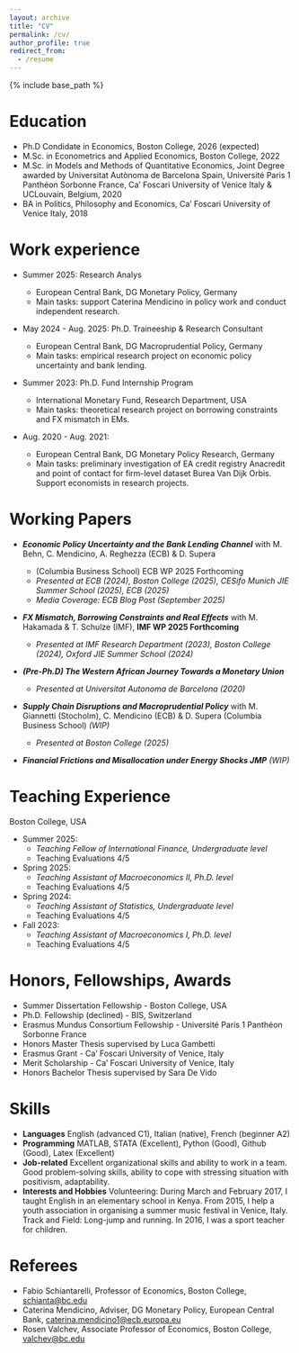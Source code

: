 ```yaml
---
layout: archive
title: "CV"
permalink: /cv/
author_profile: true
redirect_from:
  - /resume
---
```


{% include base_path %}

Education
======
* Ph.D Condidate in Economics, Boston College, 2026 (expected)
* M.Sc. in Econometrics and Applied Economics, Boston College, 2022
* M.Sc. in Models and Methods of Quantitative Economics, Joint Degree awarded by Universitat Autònoma de Barcelona Spain, Université Paris 1 Panthéon Sorbonne France, Ca’ Foscari University of Venice Italy & UCLouvain, Belgium, 2020
* BA in Politics, Philosophy and Economics, Ca’ Foscari University of Venice Italy, 2018

Work experience
======
* Summer 2025: Research Analys
  * European Central Bank, DG Monetary Policy, Germany
  * Main tasks: support Caterina Mendicino in policy work and conduct independent research.

* May 2024 - Aug. 2025: Ph.D. Traineeship & Research Consultant
  * European Central Bank, DG Macroprudential Policy, Germany
  * Main tasks: empirical research project on economic policy uncertainty and bank lending.

* Summer 2023: Ph.D. Fund Internship Program
  * International Monetary Fund, Research Department, USA
  * Main tasks: theoretical research project on borrowing constraints and FX mismatch in EMs.
 
* Aug. 2020 - Aug. 2021:
  * European Central Bank, DG Monetary Policy Research, Germany
  * Main tasks: preliminary investigation of EA credit registry Anacredit and point of contact for
firm-level dataset Burea Van Dijk Orbis. Support economists in research projects.
 
Working Papers
======
* _**Economic Policy Uncertainty and the Bank Lending Channel**_ with M. Behn, C. Mendicino, A. Reghezza (ECB) & D. Supera
  * (Columbia Business School) ECB WP 2025 Forthcoming
  * _Presented at ECB (2024), Boston College (2025), CESifo Munich JIE Summer School (2025), ECB (2025)_
  * _Media Coverage: ECB Blog Post (September 2025)_
    
* **_FX Mismatch, Borrowing Constraints and Real Effects_** with M. Hakamada & T. Schulze (IMF), **IMF WP 2025 Forthcoming**
  * _Presented at IMF Research Department (2023), Boston College (2024), Oxford JIE Summer School (2024)_
    
* _**(Pre-Ph.D) The Western African Journey Towards a Monetary Union**_
  * _Presented at Universitat Autonoma de Barcelona (2020)_

* **_Supply Chain Disruptions and Macroprudential Policy_** with M. Giannetti (Stocholm), C. Mendicino (ECB) & D. Supera (Columbia Business School) _(WIP)_
  * _Presented at Boston College (2025)_

* **_Financial Frictions and Misallocation under Energy Shocks JMP_** _(WIP)_


Teaching Experience
======
Boston College, USA <br>
* Summer 2025:
  * _Teaching Fellow of International Finance, Undergraduate level_
  * Teaching Evaluations 4/5
* Spring 2025:
  * _Teaching Assistant of Macroeconomics II, Ph.D. level_
  * Teaching Evaluations 4/5
* Spring 2024:
  * _Teaching Assistant of Statistics, Undergraduate level_
  * Teaching Evaluations 4/5
* Fall 2023:
  * _Teaching Assistant of Macroeconomics I, Ph.D. level_
  *  Teaching Evaluations 4/5

  
Honors, Fellowships, Awards
======
* Summer Dissertation Fellowship - Boston College, USA
* Ph.D. Fellowship (declined) - BIS, Switzerland
* Erasmus Mundus Consortium Fellowship - Université Paris 1 Panthéon Sorbonne France
* Honors Master Thesis supervised by Luca Gambetti
* Erasmus Grant - Ca’ Foscari University of Venice, Italy
* Merit Scholarship - Ca’ Foscari University of Venice, Italy
* Honors Bachelor Thesis supervised by Sara De Vido

Skills
======
* **Languages** English (advanced C1), Italian (native), French (beginner A2)
* **Programming** MATLAB, STATA (Excellent), Python (Good), Github (Good), Latex (Excellent)
* **Job-related** Excellent organizational skills and ability to work in a team. Good problem-solving skills, ability to cope with stressing situation with positivism, adaptability.
* **Interests and Hobbies** Volunteering: During March and February 2017, I taught English in an elementary school in Kenya. From 2015, I help a youth association in organising a summer music festival in Venice, Italy. Track and Field: Long-jump and running. In 2016, I was a sport teacher for children.

Referees
======
* Fabio Schiantarelli, Professor of Economics, Boston College, [schianta@bc.edu](mailto:schianta@bc.edu)
* Caterina Mendicino, Adviser, DG Monetary Policy, European Central Bank, [caterina.mendicino1@ecb.europa.eu](mailto:caterina.mendicino1@ecb.europa.eu)
* Rosen Valchev, Associate Professor of Economics, Boston College, [valchev@bc.edu](mailto:valchev@bc.edu)
